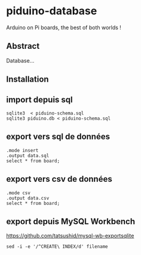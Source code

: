 # piduino-database
  Arduino on Pi boards, the best of both worlds !
  
## Abstract
  Database...

## Installation

## import depuis sql

    sqlite3  < piduino-schema.sql
    sqlite3 piduino.db < piduino-schema.sql

## export vers sql de données

    .mode insert
    .output data.sql
    select * from board;

## export vers csv de données

    .mode csv
    .output data.csv
    select * from board;

## export depuis MySQL Workbench

https://github.com/tatsushid/mysql-wb-exportsqlite

    sed -i -e '/^CREATE\ INDEX/d' filename
